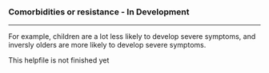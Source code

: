 ### Comorbidities or resistance - In Development

***

For example, children are a lot less likely to develop severe symptoms, and inversly olders are more likely to develop severe symptoms.
          
This helpfile is not finished yet

